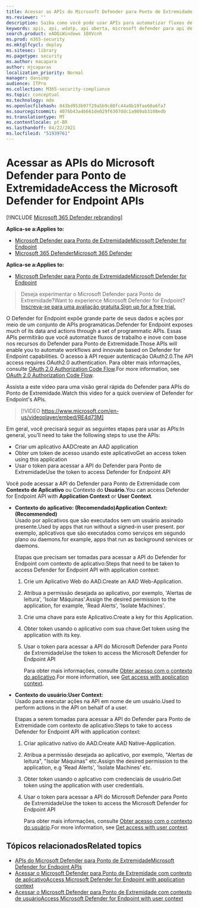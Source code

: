```yaml
---
title: Acessar as APIs do Microsoft Defender para Ponto de Extremidade
ms.reviewer: ''
description: Saiba como você pode usar APIs para automatizar fluxos de trabalho e inovar com base nos recursos do Microsoft Defender para o Ponto de Extremidade
keywords: apis, api, wdatp, api aberta, microsoft defender para api de ponto de extremidade, microsoft defender atp, api pública, apis com suporte, alertas, dispositivo, usuário, domínio, ip, arquivo, busca avançada, consulta
search.product: eADQiWindows 10XVcnh
ms.prod: m365-security
ms.mktglfcycl: deploy
ms.sitesec: library
ms.pagetype: security
ms.author: macapara
author: mjcaparas
localization_priority: Normal
manager: dansimp
audience: ITPro
ms.collection: M365-security-compliance
ms.topic: conceptual
ms.technology: mde
ms.openlocfilehash: 843bd953b97f29a5b9c80fc44a9b19fae60a6fa7
ms.sourcegitcommit: 4076b43a4b661de029f6307ddc1a989ab3108edb
ms.translationtype: MT
ms.contentlocale: pt-BR
ms.lasthandoff: 04/22/2021
ms.locfileid: "51939761"
---
```

# <a name="access-the-microsoft-defender-for-endpoint-apis"></a><span data-ttu-id="dbf0d-104">Acessar as APIs do Microsoft Defender para Ponto de Extremidade</span><span class="sxs-lookup"><span data-stu-id="dbf0d-104">Access the Microsoft Defender for Endpoint APIs</span></span> 

[!INCLUDE [Microsoft 365 Defender rebranding](../../includes/microsoft-defender.md)]

<span data-ttu-id="dbf0d-105">**Aplica-se a:**</span><span class="sxs-lookup"><span data-stu-id="dbf0d-105">**Applies to:**</span></span>
- [<span data-ttu-id="dbf0d-106">Microsoft Defender para Ponto de Extremidade</span><span class="sxs-lookup"><span data-stu-id="dbf0d-106">Microsoft Defender for Endpoint</span></span>](https://go.microsoft.com/fwlink/p/?linkid=2154037)
- [<span data-ttu-id="dbf0d-107">Microsoft 365 Defender</span><span class="sxs-lookup"><span data-stu-id="dbf0d-107">Microsoft 365 Defender</span></span>](https://go.microsoft.com/fwlink/?linkid=2118804)


<span data-ttu-id="dbf0d-108">**Aplica-se a:**</span><span class="sxs-lookup"><span data-stu-id="dbf0d-108">**Applies to:**</span></span> 
- [<span data-ttu-id="dbf0d-109">Microsoft Defender para Ponto de Extremidade</span><span class="sxs-lookup"><span data-stu-id="dbf0d-109">Microsoft Defender for Endpoint</span></span>](https://go.microsoft.com/fwlink/?linkid=2154037)

> <span data-ttu-id="dbf0d-110">Deseja experimentar o Microsoft Defender para Ponto de Extremidade?</span><span class="sxs-lookup"><span data-stu-id="dbf0d-110">Want to experience Microsoft Defender for Endpoint?</span></span> [<span data-ttu-id="dbf0d-111">Inscreva-se para uma avaliação gratuita.</span><span class="sxs-lookup"><span data-stu-id="dbf0d-111">Sign up for a free trial.</span></span>](https://www.microsoft.com/microsoft-365/windows/microsoft-defender-atp?ocid=docs-wdatp-exposedapis-abovefoldlink) 



<span data-ttu-id="dbf0d-112">O Defender for Endpoint expõe grande parte de seus dados e ações por meio de um conjunto de APIs programáticas.</span><span class="sxs-lookup"><span data-stu-id="dbf0d-112">Defender for Endpoint exposes much of its data and actions through a set of programmatic APIs.</span></span> <span data-ttu-id="dbf0d-113">Essas APIs permitirão que você automatize fluxos de trabalho e inove com base nos recursos do Defender para Ponto de Extremidade.</span><span class="sxs-lookup"><span data-stu-id="dbf0d-113">Those APIs will enable you to automate workflows and innovate based on Defender for Endpoint capabilities.</span></span> <span data-ttu-id="dbf0d-114">O acesso à API requer autenticação OAuth2.0.</span><span class="sxs-lookup"><span data-stu-id="dbf0d-114">The API access requires OAuth2.0 authentication.</span></span> <span data-ttu-id="dbf0d-115">Para obter mais informações, consulte [OAuth 2.0 Authorization Code Flow](https://docs.microsoft.com/azure/active-directory/develop/active-directory-v2-protocols-oauth-code).</span><span class="sxs-lookup"><span data-stu-id="dbf0d-115">For more information, see [OAuth 2.0 Authorization Code Flow](https://docs.microsoft.com/azure/active-directory/develop/active-directory-v2-protocols-oauth-code).</span></span>

<span data-ttu-id="dbf0d-116">Assista a este vídeo para uma visão geral rápida do Defender para APIs do Ponto de Extremidade.</span><span class="sxs-lookup"><span data-stu-id="dbf0d-116">Watch this video for a quick overview of Defender for Endpoint's APIs.</span></span> 
>[!VIDEO https://www.microsoft.com/en-us/videoplayer/embed/RE4d73M]

<span data-ttu-id="dbf0d-117">Em geral, você precisará seguir as seguintes etapas para usar as APIs:</span><span class="sxs-lookup"><span data-stu-id="dbf0d-117">In general, you’ll need to take the following steps to use the APIs:</span></span>
- <span data-ttu-id="dbf0d-118">Criar um aplicativo AAD</span><span class="sxs-lookup"><span data-stu-id="dbf0d-118">Create an AAD application</span></span>
- <span data-ttu-id="dbf0d-119">Obter um token de acesso usando este aplicativo</span><span class="sxs-lookup"><span data-stu-id="dbf0d-119">Get an access token using this application</span></span>
- <span data-ttu-id="dbf0d-120">Usar o token para acessar a API do Defender para Ponto de Extremidade</span><span class="sxs-lookup"><span data-stu-id="dbf0d-120">Use the token to access Defender for Endpoint API</span></span>


<span data-ttu-id="dbf0d-121">Você pode acessar a API do Defender para Ponto de Extremidade com **Contexto de Aplicativo** ou Contexto do **Usuário.**</span><span class="sxs-lookup"><span data-stu-id="dbf0d-121">You can access Defender for Endpoint API with **Application Context** or **User Context**.</span></span>

- <span data-ttu-id="dbf0d-122">**Contexto do aplicativo: (Recomendado)**</span><span class="sxs-lookup"><span data-stu-id="dbf0d-122">**Application Context: (Recommended)**</span></span> <br>
    <span data-ttu-id="dbf0d-123">Usado por aplicativos que são executados sem um usuário assinado presente.</span><span class="sxs-lookup"><span data-stu-id="dbf0d-123">Used by apps that run without a signed-in user present.</span></span> <span data-ttu-id="dbf0d-124">por exemplo, aplicativos que são executados como serviços em segundo plano ou daemons.</span><span class="sxs-lookup"><span data-stu-id="dbf0d-124">for example, apps that run as background services or daemons.</span></span>

    <span data-ttu-id="dbf0d-125">Etapas que precisam ser tomadas para acessar a API do Defender for Endpoint com contexto de aplicativo:</span><span class="sxs-lookup"><span data-stu-id="dbf0d-125">Steps that need to be taken to access Defender for Endpoint API with application context:</span></span>

  1. <span data-ttu-id="dbf0d-126">Crie um Aplicativo Web do AAD.</span><span class="sxs-lookup"><span data-stu-id="dbf0d-126">Create an AAD Web-Application.</span></span>
  2. <span data-ttu-id="dbf0d-127">Atribua a permissão desejada ao aplicativo, por exemplo, 'Alertas de leitura', 'Isolar Máquinas'.</span><span class="sxs-lookup"><span data-stu-id="dbf0d-127">Assign the desired permission to the application, for example, 'Read Alerts', 'Isolate Machines'.</span></span> 
  3. <span data-ttu-id="dbf0d-128">Crie uma chave para este Aplicativo.</span><span class="sxs-lookup"><span data-stu-id="dbf0d-128">Create a key for this Application.</span></span>
  4. <span data-ttu-id="dbf0d-129">Obter token usando o aplicativo com sua chave.</span><span class="sxs-lookup"><span data-stu-id="dbf0d-129">Get token using the application with its key.</span></span>
  5. <span data-ttu-id="dbf0d-130">Usar o token para acessar a API do Microsoft Defender para Ponto de Extremidade</span><span class="sxs-lookup"><span data-stu-id="dbf0d-130">Use the token to access the Microsoft Defender for Endpoint API</span></span>

     <span data-ttu-id="dbf0d-131">Para obter mais informações, consulte [Obter acesso com o contexto do aplicativo](exposed-apis-create-app-webapp.md).</span><span class="sxs-lookup"><span data-stu-id="dbf0d-131">For more information, see [Get access with application context](exposed-apis-create-app-webapp.md).</span></span>


- <span data-ttu-id="dbf0d-132">**Contexto do usuário:**</span><span class="sxs-lookup"><span data-stu-id="dbf0d-132">**User Context:**</span></span> <br>
    <span data-ttu-id="dbf0d-133">Usado para executar ações na API em nome de um usuário.</span><span class="sxs-lookup"><span data-stu-id="dbf0d-133">Used to perform actions in the API on behalf of a user.</span></span>

    <span data-ttu-id="dbf0d-134">Etapas a serem tomadas para acessar a API do Defender para Ponto de Extremidade com contexto de aplicativo:</span><span class="sxs-lookup"><span data-stu-id="dbf0d-134">Steps to take to access Defender for Endpoint API with application context:</span></span>

  1. <span data-ttu-id="dbf0d-135">Criar aplicativo nativo do AAD.</span><span class="sxs-lookup"><span data-stu-id="dbf0d-135">Create AAD Native-Application.</span></span>
  2. <span data-ttu-id="dbf0d-136">Atribua a permissão desejada ao aplicativo, por exemplo, "Alertas de leitura", "Isolar Máquinas" etc.</span><span class="sxs-lookup"><span data-stu-id="dbf0d-136">Assign the desired permission to the application, e.g 'Read Alerts', 'Isolate Machines' etc.</span></span> 
  3. <span data-ttu-id="dbf0d-137">Obter token usando o aplicativo com credenciais de usuário.</span><span class="sxs-lookup"><span data-stu-id="dbf0d-137">Get token using the application with user credentials.</span></span>
  4. <span data-ttu-id="dbf0d-138">Usar o token para acessar a API do Microsoft Defender para Ponto de Extremidade</span><span class="sxs-lookup"><span data-stu-id="dbf0d-138">Use the token to access the Microsoft Defender for Endpoint API</span></span>

     <span data-ttu-id="dbf0d-139">Para obter mais informações, consulte [Obter acesso com o contexto do usuário](exposed-apis-create-app-nativeapp.md).</span><span class="sxs-lookup"><span data-stu-id="dbf0d-139">For more information, see [Get access with user context](exposed-apis-create-app-nativeapp.md).</span></span>


## <a name="related-topics"></a><span data-ttu-id="dbf0d-140">Tópicos relacionados</span><span class="sxs-lookup"><span data-stu-id="dbf0d-140">Related topics</span></span>
- [<span data-ttu-id="dbf0d-141">APIs do Microsoft Defender para Ponto de Extremidade</span><span class="sxs-lookup"><span data-stu-id="dbf0d-141">Microsoft Defender for Endpoint APIs</span></span>](exposed-apis-list.md)
- [<span data-ttu-id="dbf0d-142">Acessar o Microsoft Defender para Ponto de Extremidade com contexto de aplicativo</span><span class="sxs-lookup"><span data-stu-id="dbf0d-142">Access Microsoft Defender for Endpoint with application context</span></span>](exposed-apis-create-app-webapp.md)
- [<span data-ttu-id="dbf0d-143">Acessar o Microsoft Defender para Ponto de Extremidade com contexto de usuário</span><span class="sxs-lookup"><span data-stu-id="dbf0d-143">Access Microsoft Defender for Endpoint with user context</span></span>](exposed-apis-create-app-nativeapp.md)
